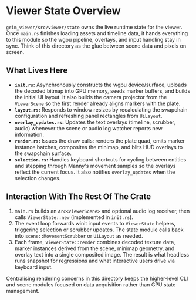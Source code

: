 # Viewer State Overview

`grim_viewer/src/viewer/state` owns the live runtime state for the viewer. Once
`main.rs` finishes loading assets and timeline data, it hands everything to this
module so the wgpu pipeline, overlays, and input handling stay in sync. Think of
this directory as the glue between scene data and pixels on screen.

## What Lives Here
- **`init.rs`:** Asynchronously constructs the wgpu device/surface, uploads the
  decoded bitmap into GPU memory, seeds marker buffers, and builds the initial
  UI layout. It also builds the camera projector from the `ViewerScene` so the
  first render already aligns markers with the plate.
- **`layout.rs`:** Responds to window resizes by recalculating the swapchain
  configuration and refreshing panel rectangles from `UiLayout`.
- **`overlay_updates.rs`:** Updates the text overlays (timeline, scrubber,
  audio) whenever the scene or audio log watcher reports new information.
- **`render.rs`:** Issues the draw calls: renders the plate quad, emits marker
  instance batches, composites the minimap, and blits HUD overlays to the
  swapchain surface.
- **`selection.rs`:** Handles keyboard shortcuts for cycling between entities
  and stepping through Manny's movement samples so the overlays reflect the
  current focus. It also notifies `overlay_updates` when the selection changes.

## Interaction With The Rest Of The Crate
1. `main.rs` builds an `Arc<ViewerScene>` and optional audio log receiver, then
   calls `ViewerState::new` (implemented in `init.rs`).
2. The event loop forwards winit input events to `ViewerState` helpers,
   triggering selection or scrubber updates. The state module calls back into
   `scene::MovementScrubber` or `UiLayout` as needed.
3. Each frame, `ViewerState::render` combines decoded texture data, marker
   instances derived from the scene, minimap geometry, and overlay text into a
   single composited image. The result is what headless runs snapshot for
   regressions and what interactive users drive via keyboard input.

Centralising rendering concerns in this directory keeps the higher-level CLI
and scene modules focused on data acquisition rather than GPU state management.
